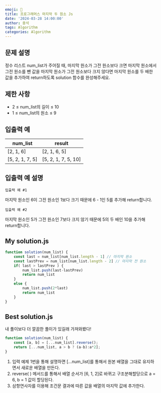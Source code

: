 ```yaml
---
emoji: 🔎
title: 프로그래머스 마지막 두 원소 Js
date: '2024-03-28 14:00:00'
author: 중석 
tags: Algorithm
categories: Algorithm  
---
```


## 문제 설명 
정수 리스트 num_list가 주어질 때, 마지막 원소가 그전 원소보다 크면 마지막 원소에서 그전 원소를 뺀 값을 마지막 원소가 그전 원소보다 크지 않다면 마지막 원소를 두 배한 값을 추가하여 return하도록 solution 함수를 완성해주세요.

## 제한 사항 
+ 2 ≤ num_list의 길이 ≤ 10
+ 1 ≤ num_list의 원소 ≤ 9

## 입출력 예 
|num_list|result|
|---|---|
| [2, 1, 6] | [2, 1, 6, 5] |
| [5, 2, 1, 7, 5] | [5, 2, 1, 7, 5, 10] |

## 입출력 예 설명
`입출력 예 #1`

마지막 원소인 6이 그전 원소인 1보다 크기 때문에 6 - 1인 5를 추가해 return합니다.

`입출력 예 #2`

마지막 원소인 5가 그전 원소인 7보다 크지 않기 때문에 5의 두 배인 10을 추가해 return합니다.

## My solution.js
```js 
function solution(num_list) {
    const last = num_list[num_list.length - 1] // 마지막 원소 
    const lastPrev = num_list[num_list.length - 2] // 마지막 전 원소 
    if( last > lastPrev ) {
        num_list.push(last-lastPrev)
        return num_list
    }
    else {
        num_list.push(2*last)
        return num_list
    }
}
```

## Best solution.js
내 풀이보다 더 깔끔한 풀이가 있길래 가져와봤다!

```js
function solution(num_list) {
    const [a, b] = [...num_list].reverse();
    return [...num_list, a > b ? (a-b):a*2];
}
```

   
1) 입력 예제 1번을 통해 설명하면 [...num_list]를 통해서 원본 배열을 그대로 유지하면서 새로운 배열을 만든다.
2) reverse( ) 메서드를 통해서 배열 순서가 [6, 1, 2]로 바뀌고 구조분해할당으로 a = 6, b = 1 값이 할당된다. 
3) 삼항연사자를 이용해 조건문 결과에 따른 값을 배열의 마지막 값에 추가한다. 

```toc
```